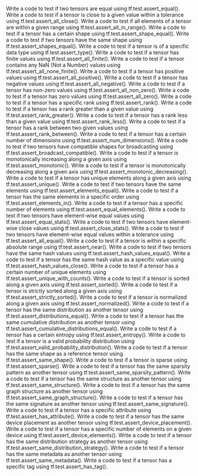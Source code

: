 Write a code to test if two tensors are equal using tf.test.assert_equal().
Write a code to test if a tensor is close to a given value within a tolerance using tf.test.assert_all_close().
Write a code to test if all elements of a tensor are within a given range using tf.test.assert_all_in_range().
Write a code to test if a tensor has a certain shape using tf.test.assert_shape_equal().
Write a code to test if two tensors have the same shape using tf.test.assert_shapes_equal().
Write a code to test if a tensor is of a specific data type using tf.test.assert_type().
Write a code to test if a tensor has finite values using tf.test.assert_all_finite().
Write a code to test if a tensor contains any NaN (Not a Number) values using tf.test.assert_all_none_finite().
Write a code to test if a tensor has positive values using tf.test.assert_all_positive().
Write a code to test if a tensor has negative values using tf.test.assert_all_negative().
Write a code to test if a tensor has non-zero values using tf.test.assert_all_non_zero().
Write a code to test if a tensor has zero values using tf.test.assert_all_zero().
Write a code to test if a tensor has a specific rank using tf.test.assert_rank().
Write a code to test if a tensor has a rank greater than a given value using tf.test.assert_rank_greater().
Write a code to test if a tensor has a rank less than a given value using tf.test.assert_rank_less().
Write a code to test if a tensor has a rank between two given values using tf.test.assert_rank_between().
Write a code to test if a tensor has a certain number of dimensions using tf.test.assert_num_dimensions().
Write a code to test if two tensors have compatible shapes for broadcasting using tf.test.assert_broadcast_compatible().
Write a code to test if a tensor is monotonically increasing along a given axis using tf.test.assert_monotonic().
Write a code to test if a tensor is monotonically decreasing along a given axis using tf.test.assert_monotonic_decreasing().
Write a code to test if a tensor has unique elements along a given axis using tf.test.assert_unique().
Write a code to test if two tensors have the same elements using tf.test.assert_elements_equal().
Write a code to test if a tensor has the same elements in a specific order using tf.test.assert_elements_in().
Write a code to test if a tensor has a specific number of elements using tf.test.assert_equal_elements().
Write a code to test if two tensors have element-wise equal values using tf.test.assert_equal_stats().
Write a code to test if two tensors have element-wise close values using tf.test.assert_close_stats().
Write a code to test if two tensors have element-wise equal values within a tolerance using tf.test.assert_all_equal().
Write a code to test if a tensor is within a specific absolute range using tf.test.assert_near().
Write a code to test if two tensors have the same hash values using tf.test.assert_hash_values_equal().
Write a code to test if a tensor has the same hash value as a specific value using tf.test.assert_hash_values_close().
Write a code to test if a tensor has a certain number of unique elements using tf.test.assert_unique_with_counts().
Write a code to test if a tensor is sorted along a given axis using tf.test.assert_sorted().
Write a code to test if a tensor is strictly sorted along a given axis using tf.test.assert_strictly_sorted().
Write a code to test if a tensor is normalized along a given axis using tf.test.assert_normalized().
Write a code to test if a tensor has the same distribution as another tensor using tf.test.assert_distributions_equal().
Write a code to test if a tensor has the same cumulative distribution as another tensor using tf.test.assert_cumulative_distributions_equal().
Write a code to test if a tensor has a certain entropy using tf.test.assert_entropy().
Write a code to test if a tensor is a valid probability distribution using tf.test.assert_valid_probability_distribution().
Write a code to test if a tensor has the same shape as a reference tensor using tf.test.assert_same_shape().
Write a code to test if a tensor is sparse using tf.test.assert_sparse().
Write a code to test if a tensor has the same sparsity pattern as another tensor using tf.test.assert_same_sparsity_pattern().
Write a code to test if a tensor has the same structure as another tensor using tf.test.assert_same_structure().
Write a code to test if a tensor has the same graph structure as another tensor using tf.test.assert_same_graph_structure().
Write a code to test if a tensor has the same signature as another tensor using tf.test.assert_same_signature().
Write a code to test if a tensor has a specific attribute using tf.test.assert_has_attribute().
Write a code to test if a tensor has the same device placement as another tensor using tf.test.assert_device_placement().
Write a code to test if a tensor has a specific number of elements on a given device using tf.test.assert_device_elements().
Write a code to test if a tensor has the same distribution strategy as another tensor using tf.test.assert_same_distribution_strategy().
Write a code to test if a tensor has the same metadata as another tensor using tf.test.assert_same_metadata().
Write a code to test if a tensor has a specific tag using tf.test.assert_has_tag().